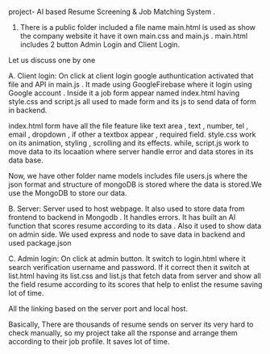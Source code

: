 project- AI based Resume Screening & Job Matching System .

1. There is a public folder included a file name main.html is used as show the company website it have it own main.css and main.js . main.html includes 2 button Admin Login and Client Login.

Let us discuss one by one

A. Client login: On click at client login google authuntication activated that file and API in main.js . It made using GoogleFirebase where it login using Google account . Inside it a job form appear named index.html having style.css and script.js all used to made form and its js to send data of form in backend.

index.html form have all the file feature like text area , text , number, tel , email , dropdown , if other a textbox appear , required field.
style.css work on its animation, styling , scrolling and its effects.
while, script.js work to move data to its locaation where server handle error and data stores in its data base.

Now, we have other folder name models includes file users.js where the json format and structure of mongoDB is stored where the data is stored.We use the MongoDB to store our data.

B. Server: Server used to host webpage. It also used to store data from frontend to backend in Mongodb . It handles errors. It has built an AI function that scores resume according to its data . Also it used to show data on admin side. We used express and node to save data in backend and used package.json

C. Admin login: On click at admin button. It switch to login.html where it search verification username and password. If it correct then it switch at list.html having its list.css and list.js that fetch data from server and show all the field resume according to its scores that help to enlist the resume saving lot of time.

All the linking based on the server port and local host.

Basically, There are thousands of resume sends on server its very hard to check manually, so my project take all the rsponse and arrange them according to their job profile. It saves lot of time.